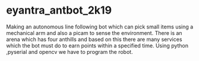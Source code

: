 # eyantra_antbot_2k19
Making an autonomous line following bot which can pick small items using a mechanical arm and also a picam to sense the environment.
There is an arena which has four anthills and based on this there are many services which the bot must do to earn points within a specified time.
Using python ,pyserial and opencv we have to program the robot.
